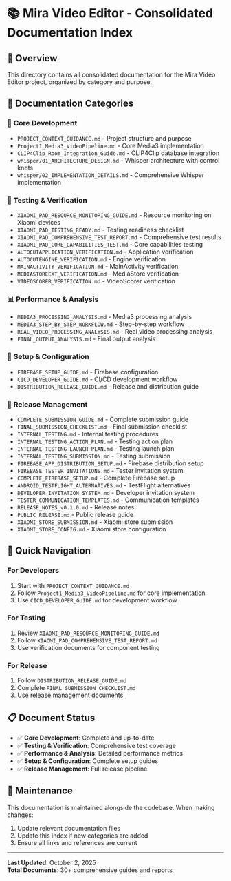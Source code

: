 # 📚 Mira Video Editor - Consolidated Documentation Index

## 🎯 Overview
This directory contains all consolidated documentation for the Mira Video Editor project, organized by category and purpose.

## 📖 Documentation Categories

### 🚀 **Core Development**
- `PROJECT_CONTEXT_GUIDANCE.md` - Project structure and purpose
- `Project1_Media3_VideoPipeline.md` - Core Media3 implementation
- `CLIP4Clip_Room_Integration_Guide.md` - CLIP4Clip database integration
- `whisper/01_ARCHITECTURE_DESIGN.md` - Whisper architecture with control knots
- `whisper/02_IMPLEMENTATION_DETAILS.md` - Comprehensive Whisper implementation

### 🧪 **Testing & Verification**
- `XIAOMI_PAD_RESOURCE_MONITORING_GUIDE.md` - Resource monitoring on Xiaomi devices
- `XIAOMI_PAD_TESTING_READY.md` - Testing readiness checklist
- `XIAOMI_PAD_COMPREHENSIVE_TEST_REPORT.md` - Comprehensive test results
- `XIAOMI_PAD_CORE_CAPABILITIES_TEST.md` - Core capabilities testing
- `AUTOCUTAPPLICATION_VERIFICATION.md` - Application verification
- `AUTOCUTENGINE_VERIFICATION.md` - Engine verification
- `MAINACTIVITY_VERIFICATION.md` - MainActivity verification
- `MEDIASTOREEXT_VERIFICATION.md` - MediaStore verification
- `VIDEOSCORER_VERIFICATION.md` - VideoScorer verification

### 📊 **Performance & Analysis**
- `MEDIA3_PROCESSING_ANALYSIS.md` - Media3 processing analysis
- `MEDIA3_STEP_BY_STEP_WORKFLOW.md` - Step-by-step workflow
- `REAL_VIDEO_PROCESSING_ANALYSIS.md` - Real video processing analysis
- `FINAL_OUTPUT_ANALYSIS.md` - Final output analysis

### 🔧 **Setup & Configuration**
- `FIREBASE_SETUP_GUIDE.md` - Firebase configuration
- `CICD_DEVELOPER_GUIDE.md` - CI/CD development workflow
- `DISTRIBUTION_RELEASE_GUIDE.md` - Release and distribution guide

### 📱 **Release Management**
- `COMPLETE_SUBMISSION_GUIDE.md` - Complete submission guide
- `FINAL_SUBMISSION_CHECKLIST.md` - Final submission checklist
- `INTERNAL_TESTING.md` - Internal testing procedures
- `INTERNAL_TESTING_ACTION_PLAN.md` - Testing action plan
- `INTERNAL_TESTING_LAUNCH_PLAN.md` - Testing launch plan
- `INTERNAL_TESTING_SUBMISSION.md` - Testing submission
- `FIREBASE_APP_DISTRIBUTION_SETUP.md` - Firebase distribution setup
- `FIREBASE_TESTER_INVITATIONS.md` - Tester invitation system
- `COMPLETE_FIREBASE_SETUP.md` - Complete Firebase setup
- `ANDROID_TESTFLIGHT_ALTERNATIVES.md` - TestFlight alternatives
- `DEVELOPER_INVITATION_SYSTEM.md` - Developer invitation system
- `TESTER_COMMUNICATION_TEMPLATES.md` - Communication templates
- `RELEASE_NOTES_v0.1.0.md` - Release notes
- `PUBLIC_RELEASE.md` - Public release guide
- `XIAOMI_STORE_SUBMISSION.md` - Xiaomi store submission
- `XIAOMI_STORE_CONFIG.md` - Xiaomi store configuration

## 🎯 Quick Navigation

### **For Developers**
1. Start with `PROJECT_CONTEXT_GUIDANCE.md`
2. Follow `Project1_Media3_VideoPipeline.md` for core implementation
3. Use `CICD_DEVELOPER_GUIDE.md` for development workflow

### **For Testing**
1. Review `XIAOMI_PAD_RESOURCE_MONITORING_GUIDE.md`
2. Follow `XIAOMI_PAD_COMPREHENSIVE_TEST_REPORT.md`
3. Use verification documents for component testing

### **For Release**
1. Follow `DISTRIBUTION_RELEASE_GUIDE.md`
2. Complete `FINAL_SUBMISSION_CHECKLIST.md`
3. Use release management documents

## 📋 Document Status
- ✅ **Core Development**: Complete and up-to-date
- ✅ **Testing & Verification**: Comprehensive test coverage
- ✅ **Performance & Analysis**: Detailed performance metrics
- ✅ **Setup & Configuration**: Complete setup guides
- ✅ **Release Management**: Full release pipeline

## 🔄 Maintenance
This documentation is maintained alongside the codebase. When making changes:
1. Update relevant documentation files
2. Update this index if new categories are added
3. Ensure all links and references are current

---
**Last Updated**: October 2, 2025  
**Total Documents**: 30+ comprehensive guides and reports

